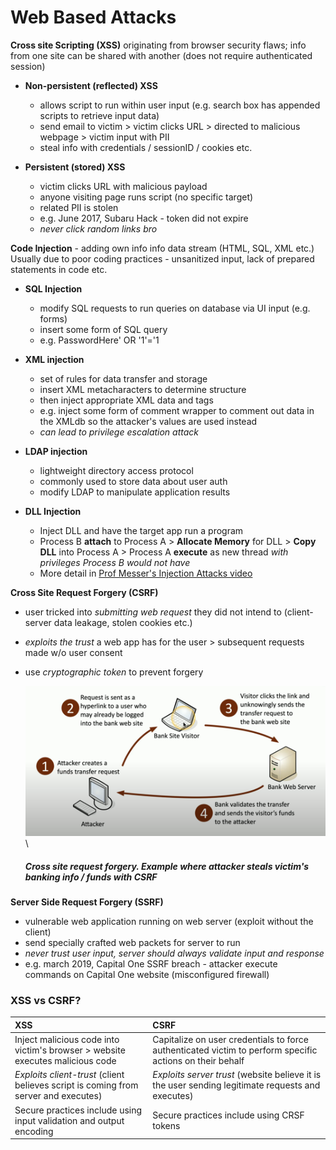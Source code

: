 # Web Based Attacks

**Cross site Scripting (XSS)** originating from browser security flaws; info from one site can be shared with another (does not require authenticated session)

- **Non-persistent (reflected) XSS**
    - allows script to run within user input (e.g. search box has appended scripts to retrieve input data)
    - send email to victim > victim clicks URL > directed to malicious webpage > victim input with PII
    - steal info with credentials / sessionID / cookies etc. 

- **Persistent (stored) XSS**
    - victim clicks URL with malicious payload
    - anyone visiting page runs script (no specific target)
    - related PII is stolen
    - e.g. June 2017, Subaru Hack - token did not expire
    - *never click random links bro*

**Code Injection** - adding own info info data stream (HTML, SQL, XML etc.)\
Usually due to poor coding practices - unsanitized input, lack of prepared statements in code etc.

- **SQL Injection**
    - modify SQL requests to run queries on database via UI input (e.g. forms)
    - insert some form of SQL query
    - e.g. PasswordHere' OR '1'='1 

- **XML injection**
    - set of rules for data transfer and storage
    - insert XML metacharacters to determine structure
    - then inject appropriate XML data and tags
    - e.g. inject some form of comment wrapper to comment out data in the XMLdb so the attacker's values are used instead 
    - *can lead to privilege escalation attack*

- **LDAP injection**
    - lightweight directory access protocol
    - commonly used to store data about user auth
    - modify LDAP to manipulate application results

- **DLL Injection**
    - Inject DLL and have the target app run a program
    - Process B **attach** to Process A > **Allocate Memory** for DLL > **Copy DLL** into Process A > Process A **execute** as new thread *with privileges Process B would not have* 
    - More detail in [Prof Messer's Injection Attacks video](https://youtu.be/e4KUdwh8rGo?si=2A_5WPMJpQn7FT7L&t=223)

**Cross Site Request Forgery (CSRF)**
- user tricked into *submitting web request* they did not intend to (client-server data leakage, stolen cookies etc.) 
- *exploits the trust* a web app has for the user > subsequent requests made w/o user consent
- use *cryptographic token* to prevent forgery

    <img src="assets/csrf.png" alt="cross site request forgery" width="700"/>\
    ##### *Cross site request forgery*. Example where attacker steals victim's banking info / funds with CSRF

**Server Side Request Forgery (SSRF)**
- vulnerable web application running on web server (exploit without the client)
- send specially crafted web packets for server to run
- *never trust user input, server should always validate input and response* 
- e.g. march 2019, Capital One SSRF breach - attacker execute commands on Capital One website (misconfigured firewall)

### **XSS vs CSRF?**

|XSS |CSRF |
|:---| :---| 
|Inject malicious code into victim's browser > website executes malicious code | Capitalize on user credentials to force authenticated victim to perform specific actions on their behalf
*Exploits client-trust* (client believes script is coming from server and executes) | *Exploits server trust* (website believe it is the user sending legitimate requests and executes)
Secure practices include using input validation and output encoding | Secure practices include using CRSF tokens 